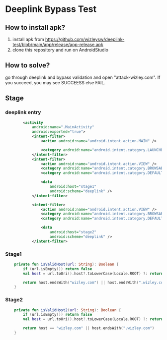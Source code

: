# Deeplink Bypass Test

## How to install apk?
1. install apk from https://github.com/wizleysw/deeplink-test/blob/main/app/release/app-release.apk
2. clone this repository and run on AndroidStudio

## How to solve?
go through deeplink and bypass validation and open "attack-wizley.com". If you succeed, you may see SUCCEESS else FAIL.

## Stage
### deeplink entry
```xml
        <activity
            android:name=".MainActivity"
            android:exported="true">
            <intent-filter>
                <action android:name="android.intent.action.MAIN" />

                <category android:name="android.intent.category.LAUNCHER" />
            </intent-filter>
            <intent-filter>
                <action android:name="android.intent.action.VIEW" />
                <category android:name="android.intent.category.BROWSABLE" />
                <category android:name="android.intent.category.DEFAULT" />

                <data
                    android:host="stage1"
                    android:scheme="deeplink" />
            </intent-filter>

            <intent-filter>
                <action android:name="android.intent.action.VIEW" />
                <category android:name="android.intent.category.BROWSABLE" />
                <category android:name="android.intent.category.DEFAULT" />

                <data
                    android:host="stage2"
                    android:scheme="deeplink" />
            </intent-filter>
```

### Stage1
```kotlin
    private fun isValidHost(url: String): Boolean {
        if (url.isEmpty()) return false
        val host = url.toUri().host?.toLowerCase(Locale.ROOT) ?: return false

        return host.endsWith("wizley.com") || host.endsWith(".wizley.com")
    }
```
### Stage2
```kotlin
    private fun isValidHost2(url: String): Boolean {
        if (url.isEmpty()) return false
        val host = url.toUri().host?.toLowerCase(Locale.ROOT) ?: return false

        return host == "wizley.com" || host.endsWith(".wizley.com")
    }
```
